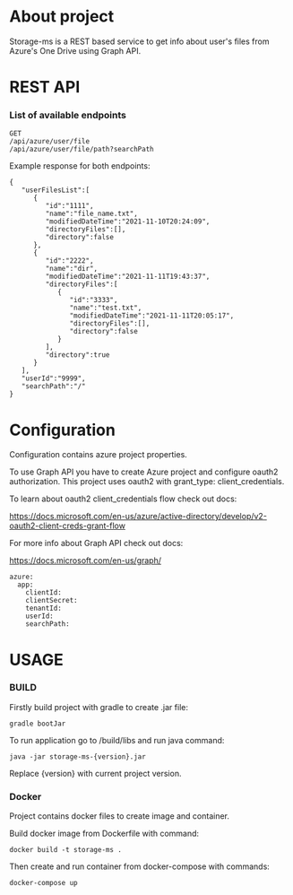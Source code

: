 # About project

Storage-ms is a REST based service to get info about user's files from Azure's One Drive using Graph API.

# REST API
### List of available endpoints
```
GET
/api/azure/user/file
/api/azure/user/file/path?searchPath
```
Example response for both endpoints:
```
{
   "userFilesList":[
      {
         "id":"1111",
         "name":"file_name.txt",
         "modifiedDateTime":"2021-11-10T20:24:09",
         "directoryFiles":[],
         "directory":false
      },
      {
         "id":"2222",
         "name":"dir",
         "modifiedDateTime":"2021-11-11T19:43:37",
         "directoryFiles":[
            {
               "id":"3333",
               "name":"test.txt",
               "modifiedDateTime":"2021-11-11T20:05:17",
               "directoryFiles":[],
               "directory":false
            }
         ],
         "directory":true
      }
   ],
   "userId":"9999",
   "searchPath":"/"
}
```
# Configuration
Configuration contains azure project properties. 

To use Graph API you have to create Azure project and configure oauth2 authorization. This project uses
oauth2 with grant_type: client_credentials.

To learn about oauth2 client_credentials flow check out docs:

https://docs.microsoft.com/en-us/azure/active-directory/develop/v2-oauth2-client-creds-grant-flow

For more info about Graph API check out docs:

https://docs.microsoft.com/en-us/graph/

```
azure:  
  app:  
    clientId:  
    clientSecret:   
    tenantId:  
    userId: 
    searchPath: 
```

# USAGE

### BUILD
Firstly build project with gradle to create .jar file:
```
gradle bootJar
```
To run application go to /build/libs and run java command:
```
java -jar storage-ms-{version}.jar
```
Replace {version} with current project version.
### Docker
Project contains docker files to create image and container.

Build docker image from Dockerfile with command:
```
docker build -t storage-ms .
```
Then create and run container from docker-compose with commands:
```
docker-compose up
```
